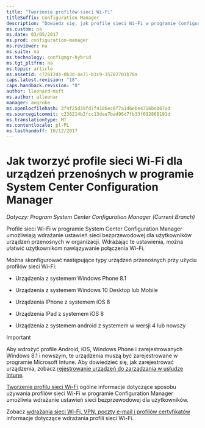 ```yaml
---
title: "Tworzenie profilów sieci Wi-Fi"
titleSuffix: Configuration Manager
description: "Dowiedz się, jak profile sieci Wi-Fi w programie Configuration Manager umożliwiają wdrażanie ustawień sieci bezprzewodowej dla użytkowników urządzeń przenośnych w organizacji."
ms.custom: na
ms.date: 03/05/2017
ms.prod: configuration-manager
ms.reviewer: na
ms.suite: na
ms.technology: configmgr-hybrid
ms.tgt_pltfrm: na
ms.topic: article
ms.assetid: c72612d4-0b3d-4e71-b3c9-35782701b78a
caps.latest.revision: "18"
caps.handback.revision: "0"
author: lleonard-msft
ms.author: alleonar
manager: angrobe
ms.openlocfilehash: 3f4f25d39fd7f4106ec6f7a1d6ebe4716be067ad
ms.sourcegitcommit: c236214b2fcc13dae7bad96d7fb33f692868191d
ms.translationtype: MT
ms.contentlocale: pl-PL
ms.lasthandoff: 10/12/2017
---
```

# <a name="how-to-create-wi-fi-profiles-for-mobile-devices-in-system-center-configuration-manager"></a>Jak tworzyć profile sieci Wi-Fi dla urządzeń przenośnych w programie System Center Configuration Manager

*Dotyczy: Program System Center Configuration Manager (Current Branch)*

Profile sieci Wi-Fi w programie System Center Configuration Manager umożliwiają wdrażanie ustawień sieci bezprzewodowej dla użytkowników urządzeń przenośnych w organizacji. Wdrażając te ustawienia, można ułatwić użytkownikom nawiązywanie połączenia Wi-Fi.  

Można skonfigurować następujące typy urządzeń przenośnych przy użyciu profilów sieci Wi-Fi:  

-   Urządzenia z systemem Windows Phone 8.1  

-   Urządzenia z systemem Windows 10 Desktop lub Mobile  

-   Urządzenia IPhone z systemem iOS 8  

-   Urządzenia IPad z systemem iOS 8  

-   Urządzenia z systemem android z systemem w wersji 4 lub nowszy

> [!IMPORTANT]  
>  Aby wdrożyć profile Android, iOS, Windows Phone i zarejestrowanych Windows 8.1 i nowszym, te urządzenia muszą być zarejestrowane w programie Microsoft Intune. Aby dowiedzieć się, jak zarejestrować urządzenia, zobacz [rejestrowanie urządzeń do zarządzania w usłudze Intune](https://docs.microsoft.com/intune/deploy-use/enroll-devices-in-microsoft-intune).  

[Tworzenie profilu sieci Wi-Fi](../../protect/deploy-use/create-wifi-profiles.md#create-a-wi-fi-profile) ogólne informacje dotyczące sposobu używania profilów sieci Wi-Fi w programie Configuration Manager umożliwia wdrażanie ustawień sieci bezprzewodowej dla użytkowników.

Zobacz [wdrażania sieci Wi-Fi, VPN, poczty e-mail i profilów certyfikatów](../../protect/deploy-use/deploy-wifi-vpn-email-cert-profiles.md) informacje dotyczące wdrażania profili sieci Wi-Fi.

